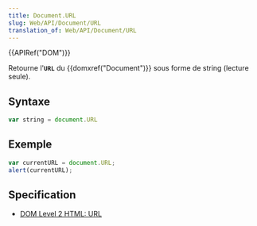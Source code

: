 ```yaml
---
title: Document.URL
slug: Web/API/Document/URL
translation_of: Web/API/Document/URL
---
```

{{APIRef("DOM")}}

Retourne l'**`URL`** du {{domxref("Document")}} sous forme de string (lecture seule).

## Syntaxe

```js
var string = document.URL
```

## Exemple

```js
var currentURL = document.URL;
alert(currentURL);
```

## Specification

- [DOM Level 2 HTML: URL](http://www.w3.org/TR/DOM-Level-2-HTML/html.html#ID-46183437)
